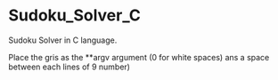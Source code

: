 # Sudoku_Solver_C
Sudoku Solver in C language.


Place the gris as the **argv argument (0 for white spaces) ans a space between each lines of 9 number)
